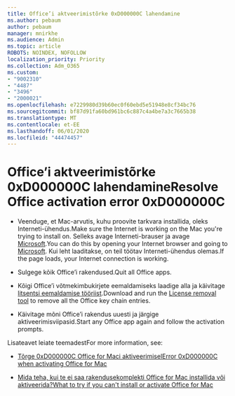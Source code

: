 ```yaml
---
title: Office’i aktveerimistõrke 0xD000000C lahendamine
ms.author: pebaum
author: pebaum
manager: mnirkhe
ms.audience: Admin
ms.topic: article
ROBOTS: NOINDEX, NOFOLLOW
localization_priority: Priority
ms.collection: Adm_O365
ms.custom:
- "9002310"
- "4487"
- "3496"
- "2000021"
ms.openlocfilehash: e7229980d39b60ec0f60ebd5e51948e8cf34bc76
ms.sourcegitcommit: bf87d91fa60bd961bc6c887c4a4be7a3c7665b38
ms.translationtype: MT
ms.contentlocale: et-EE
ms.lasthandoff: 06/01/2020
ms.locfileid: "44474457"
---
```

# <a name="resolve-office-activation-error-0xd000000c"></a><span data-ttu-id="ae093-102">Office’i aktveerimistõrke 0xD000000C lahendamine</span><span class="sxs-lookup"><span data-stu-id="ae093-102">Resolve Office activation error 0xD000000C</span></span>

- <span data-ttu-id="ae093-103">Veenduge, et Mac-arvutis, kuhu proovite tarkvara installida, oleks Interneti-ühendus.</span><span class="sxs-lookup"><span data-stu-id="ae093-103">Make sure the Internet is working on the Mac you're trying to install on.</span></span> <span data-ttu-id="ae093-104">Selleks avage Interneti-brauser ja avage [Microsoft](https://www.microsoft.com).</span><span class="sxs-lookup"><span data-stu-id="ae093-104">You can do this by opening your Internet browser and going to [Microsoft](https://www.microsoft.com).</span></span> <span data-ttu-id="ae093-105">Kui leht laaditakse, on teil töötav Interneti-ühendus olemas.</span><span class="sxs-lookup"><span data-stu-id="ae093-105">If the page loads, your Internet connection is working.</span></span>

- <span data-ttu-id="ae093-106">Sulgege kõik Office’i rakendused.</span><span class="sxs-lookup"><span data-stu-id="ae093-106">Quit all Office apps.</span></span>

- <span data-ttu-id="ae093-107">Kõigi Office’i võtmekimbukirjete eemaldamiseks laadige alla ja käivitage [litsentsi eemaldamise tööriist](https://go.microsoft.com/fwlink/?linkid=849815).</span><span class="sxs-lookup"><span data-stu-id="ae093-107">Download and run the [License removal tool](https://go.microsoft.com/fwlink/?linkid=849815) to remove all the Office key chain entries.</span></span>

- <span data-ttu-id="ae093-108">Käivitage mõni Office’i rakendus uuesti ja järgige aktiveerimisviipasid.</span><span class="sxs-lookup"><span data-stu-id="ae093-108">Start any Office app again and follow the activation prompts.</span></span>

<span data-ttu-id="ae093-109">Lisateavet leiate teemadest</span><span class="sxs-lookup"><span data-stu-id="ae093-109">For more information, see:</span></span>

- [<span data-ttu-id="ae093-110">Tõrge 0xD000000C Office for Maci aktiveerimisel</span><span class="sxs-lookup"><span data-stu-id="ae093-110">Error 0xD000000C when activating Office for Mac</span></span>](https://support.office.com/article/error-0xd000000c-when-activating-office-for-mac-da865931-4658-4829-ba2d-8133390c6d25)

- [<span data-ttu-id="ae093-111">Mida teha, kui te ei saa rakendusekomplekti Office for Mac installida või aktiveerida?</span><span class="sxs-lookup"><span data-stu-id="ae093-111">What to try if you can't install or activate Office for Mac</span></span>](https://support.office.com/article/what-to-try-if-you-can-t-install-or-activate-office-for-mac-5efba2b4-b1e6-4e5f-bf3c-6ab945d03dea)
